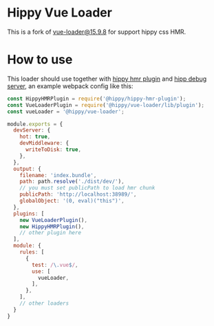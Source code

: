 # Hippy Vue Loader

This is a fork of [vue-loader@15.9.8](https://github.com/vuejs/vue-loader/tree/master) for support hippy css HMR.



# How to use
This loader should use together with [hippy hmr plugin](https://github.com/hippy-contrib/hippy-hmr-plugin) and [hipp debug server](https://github.com/Tencent/Hippy/tree/master/packages/hippy-debug-server), an example webpack config like this:

```js
const HippyHMRPlugin = require('@hippy/hippy-hmr-plugin');
const VueLoaderPlugin = require('@hippy/vue-loader/lib/plugin');
const vueLoader = '@hippy/vue-loader';

module.exports = {
  devServer: {                    
    hot: true,
    devMiddleware: {
      writeToDisk: true,
    },
  },
  output: {
    filename: 'index.bundle',
    path: path.resolve('./dist/dev/'),
    // you must set publicPath to load hmr chunk
    publicPath: 'http://localhost:38989/',
    globalObject: '(0, eval)("this")',
  },
  plugins: [
    new VueLoaderPlugin(),
    new HippyHMRPlugin(),
    // other plugin here
  ],
  module: {
    rules: [
      {
        test: /\.vue$/,
        use: [
          vueLoader,
        ],
      },
    ],
    // other loaders
  }
}
```
